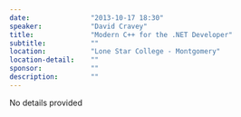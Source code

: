 ```yaml
---
date:               "2013-10-17 18:30"
speaker:            "David Cravey"
title:              "Modern C++ for the .NET Developer"
subtitle:           ""
location:           "Lone Star College - Montgomery"
location-detail:    ""
sponsor:            ""
description:        ""
---
```

No details provided

